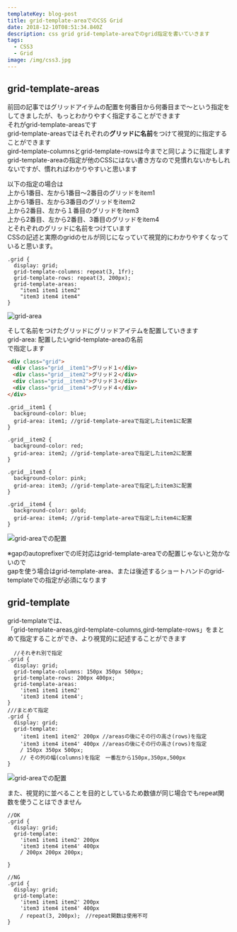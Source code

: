 ```yaml
---
templateKey: blog-post
title: grid-template-areaでのCSS Grid
date: 2018-12-10T08:51:34.840Z
description: css grid grid-template-areaでのgrid指定を書いていきます
tags:
  - CSS3
  - Grid
image: /img/css3.jpg
---
```

## grid-template-areas

前回の記事ではグリッドアイテムの配置を何番目から何番目まで〜という指定をしてきましたが、もっとわかりやすく指定することができます  
それがgrid-template-areasです  
grid-template-areasではそれぞれの**グリッドに名前**をつけて視覚的に指定することができます  
gird-template-columnsとgrid-template-rowsは今までと同じように指定します\
grid-template-areaの指定が他のCSSにはない書き方なので見慣れないかもしれないですが、慣れればわかりやすいと思います  

以下の指定の場合は  
上から1番目、左から1番目〜2番目のグリッドをitem1  
上から1番目、左から3番目のグリッドをitem2  
上から2番目、左から１番目のグリッドをitem3  
上から2番目、左から2番目、3番目のグリッドをitem4  
とそれぞれのグリッドに名前をつけています  
CSSの記述と実際のgridのセルが同じになっていて視覚的にわかりやすくなっていると思います。

```scss:
.grid {
  display: grid;
  grid-template-columns: repeat(3, 1fr);
  grid-template-rows: repeat(3, 200px);
  grid-template-areas: 
    "item1 item1 item2"
    "item3 item4 item4"
}
```

![grid-area](/img/grid-area01.png)

そして名前をつけたグリッドにグリッドアイテムを配置していきます  
grid-area: 配置したいgrid-template-areaの名前  
で指定します

```html
<div class="grid">
　<div class="grid__item1">グリッド１</div>
　<div class="grid__item2">グリッド２</div>
　<div class="grid__item3">グリッド３</div>
　<div class="grid__item4">グリッド４</div>
</div>
```

```scss:
.grid__item1 {
  background-color: blue;
  grid-area: item1; //grid-template-areaで指定したitem1に配置
}

.grid__item2 {
  background-color: red;
  grid-area: item2; //grid-template-areaで指定したitem2に配置
}

.grid__item3 {
  background-color: pink;
  grid-area: item3; //grid-template-areaで指定したitem3に配置
}

.grid__item4 {
  background-color: gold;
  grid-area: item4; //grid-template-areaで指定したitem4に配置
}
```

![grid-areaでの配置](/img/grid-area02.png)

※gapのautoprefixerでのIE対応はgrid-template-areaでの配置じゃないと効かないので  
gapを使う場合はgrid-template-area、または後述するショートハンドのgrid-templateでの指定が必須になります


## grid-template
grid-templateでは、  
「grid-template-areas,gird-template-columns,gird-template-rows」をまとめて指定することができ、より視覚的に記述することができます  
```scss:
  //それぞれ別で指定
.grid {
  display: grid;
  grid-template-columns: 150px 350px 500px;
  grid-template-rows: 200px 400px;
  grid-template-areas:
    'item1 item1 item2'
    'item3 item4 item4';
}
///まとめて指定
.grid {
  display: grid;
  grid-template:
    'item1 item1 item2' 200px //areasの後にその行の高さ(rows)を指定
    'item3 item4 item4' 400px //areasの後にその行の高さ(rows)を指定
    / 150px 350px 500px;
    // その列の幅(columns)を指定　一番左から150px,350px,500px
}
```
![grid-areaでの配置](/img/grid-template01.jpg)


また、視覚的に並べることを目的としているため数値が同じ場合でもrepeat関数を使うことはできません
```scss:
//OK
.grid {
  display: grid;
  grid-template:
    'item1 item1 item2' 200px 
    'item3 item4 item4' 400px 
    / 200px 200px 200px; 
}

//NG
.grid {
  display: grid;
  grid-template:
    'item1 item1 item2' 200px
    'item3 item4 item4' 400px
    / repeat(3, 200px);　//repeat関数は使用不可
}
```
